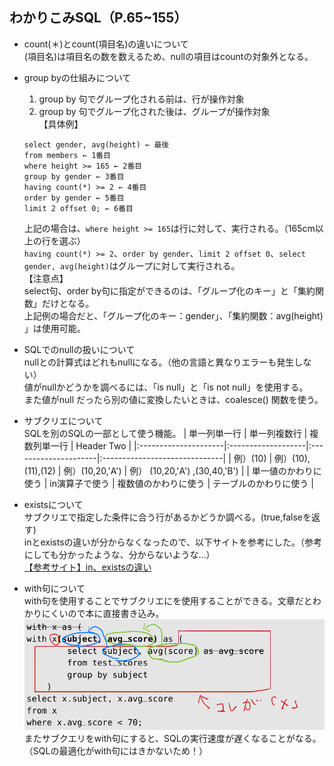 ## わかりこみSQL（P.65~155）
- count(＊)とcount(項目名)の違いについて  
(項目名)は項目名の数を数えるため、nullの項目はcountの対象外となる。


- group byの仕組みについて  
  1. group by 句でグループ化される前は、行が操作対象
  2. group by 句でグループ化された後は、グループが操作対象  
  【具体例】  
  ```
  select gender, avg(height) ← 最後
  from members ← 1番目
  where height >= 165 ← 2番目
  group by gender ← 3番目
  having count(*) >= 2 ← 4番目
  order by gender ← 5番目
  limit 2 offset 0; ← 6番目
  ```
  上記の場合は、`where height >= 165`は行に対して、実行される。（165cm以上の行を選ぶ）  
  `having count(*) >= 2`、`order by gender`、`limit 2 offset 0`、`select gender, avg(height)`はグループに対して実行される。  
  【注意点】  
  select句、order by句に指定ができるのは、「グループ化のキー」と「集約関数」だけとなる。  
  上記例の場合だと、「グループ化のキー：gender」、「集約関数：avg(height) 」は使用可能。


- SQLでのnullの扱いについて  
nullとの計算式はどれもnullになる。（他の言語と異なりエラーも発生しない）  
値がnullかどうかを調べるには、「is null」と「is not null」を使用する。  
また値がnull だったら別の値に変換したいときは、coalesce() 関数を使う。


- サブクリエについて  
SQLを別のSQLの一部として使う機能。
| 単一列単一行         | 単一列複数行       | 複数列単一行         | Header Two                    |
|:---------------------|:-------------------|:---------------------|:------------------------------|
| 例）(10)             | 例）(10),(11),(12) | 例）(10,20,'A')      | 例） (10,20,'A') ,(30,40,'B') |
| 単一値のかわりに使う | in演算子で使う     | 複数値のかわりに使う | テーブルのかわりに使う        |


- existsについて  
サブクリエで指定した条件に合う行があるかどうか調べる。(true,falseを返す)  
inとexistsの違いが分からなくなったので、以下サイトを参考にした。（参考にしても分かったような、分からないような...）  
  [【参考サイト】in、existsの違い](https://qiita.com/darkimpact0626/items/5a5d03c27ae7c849566f)

- with句について  
with句を使用することでサブクリエにを使用することができる。文章だとわかりにくいので本に直接書き込み。
![参考画像](SQL画像.PNG)
またサブクエリをwith句にすると、SQLの実行速度が遅くなることがなる。（SQLの最適化がwith句にはきかないため！）
